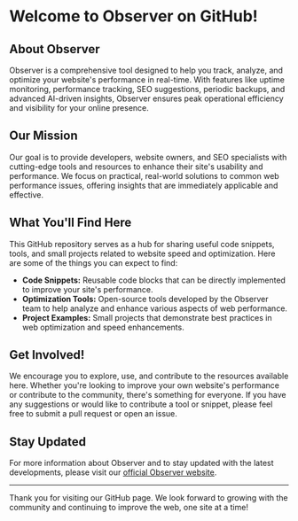 # Welcome to Observer on GitHub!

## About Observer

Observer is a comprehensive tool designed to help you track, analyze, and optimize your website's performance in real-time. With features like uptime monitoring, performance tracking, SEO suggestions, periodic backups, and advanced AI-driven insights, Observer ensures peak operational efficiency and visibility for your online presence.

## Our Mission

Our goal is to provide developers, website owners, and SEO specialists with cutting-edge tools and resources to enhance their site's usability and performance. We focus on practical, real-world solutions to common web performance issues, offering insights that are immediately applicable and effective.

## What You'll Find Here

This GitHub repository serves as a hub for sharing useful code snippets, tools, and small projects related to website speed and optimization. Here are some of the things you can expect to find:

- **Code Snippets:** Reusable code blocks that can be directly implemented to improve your site's performance.
- **Optimization Tools:** Open-source tools developed by the Observer team to help analyze and enhance various aspects of web performance.
- **Project Examples:** Small projects that demonstrate best practices in web optimization and speed enhancements.

## Get Involved!

We encourage you to explore, use, and contribute to the resources available here. Whether you're looking to improve your own website's performance or contribute to the community, there's something for everyone. If you have any suggestions or would like to contribute a tool or snippet, please feel free to submit a pull request or open an issue.

## Stay Updated

For more information about Observer and to stay updated with the latest developments, please visit our [official Observer website](https://siteobserver.co).

---

Thank you for visiting our GitHub page. We look forward to growing with the community and continuing to improve the web, one site at a time!

